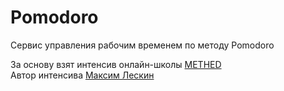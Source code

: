 # Pomodoro
Сервис управления рабочим временем по методу Pomodoro

За основу взят интенсив онлайн-школы [METHED](https://methed.ru/)  
Автор интенсива [Максим Лескин](https://t.me/quper24)

